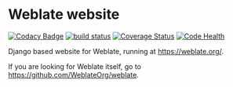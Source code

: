 # Weblate website

[![Codacy Badge](https://api.codacy.com/project/badge/Grade/0f0f724a790a4d299b17605e97325960)](https://app.codacy.com/app/Weblate/website?utm_source=github.com&utm_medium=referral&utm_content=WeblateOrg/website&utm_campaign=Badge_Grade_Dashboard)
[![build status](https://secure.travis-ci.org/WeblateOrg/website.png)](https://travis-ci.org/WeblateOrg/website)
[![Coverage Status](https://codecov.io/github/WeblateOrg/website/coverage.svg?branch=master)](https://codecov.io/github/WeblateOrg/website?branch=master)
[![Code Health](https://landscape.io/github/WeblateOrg/website/master/landscape.svg?style=flat)](https://landscape.io/github/WeblateOrg/website/master)

Django based website for Weblate, running at <https://weblate.org/>.

If you are looking for Weblate itself, go to <https://github.com/WeblateOrg/weblate>.
